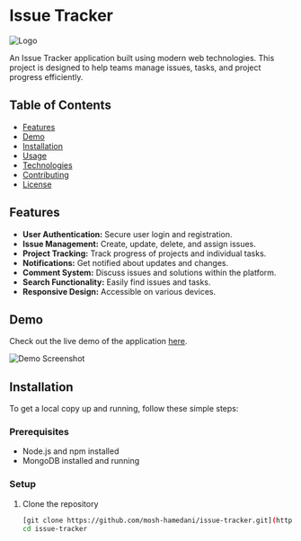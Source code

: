 # Issue Tracker

![Logo](path_to_logo_image_if_applicable)

An Issue Tracker application built using modern web technologies. This project is designed to help teams manage issues, tasks, and project progress efficiently.

## Table of Contents

- [Features](#features)
- [Demo](#demo)
- [Installation](#installation)
- [Usage](#usage)
- [Technologies](#technologies)
- [Contributing](#contributing)
- [License](#license)

## Features

- **User Authentication:** Secure user login and registration.
- **Issue Management:** Create, update, delete, and assign issues.
- **Project Tracking:** Track progress of projects and individual tasks.
- **Notifications:** Get notified about updates and changes.
- **Comment System:** Discuss issues and solutions within the platform.
- **Search Functionality:** Easily find issues and tasks.
- **Responsive Design:** Accessible on various devices.

## Demo

Check out the live demo of the application [here](https://example.com).

![Demo Screenshot](path_to_screenshot_image_if_applicable)

## Installation

To get a local copy up and running, follow these simple steps:

### Prerequisites

- Node.js and npm installed
- MongoDB installed and running

### Setup

1. Clone the repository
   ```sh
   [git clone https://github.com/mosh-hamedani/issue-tracker.git](https://github.com/muktita/issue-tracker-app.git)
   cd issue-tracker
